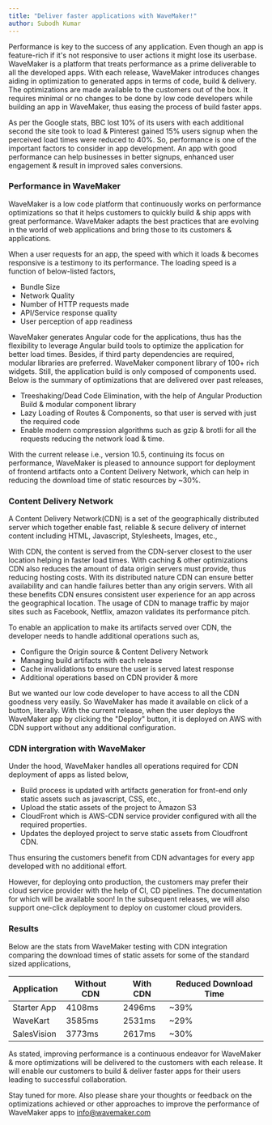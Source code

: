 ```yaml
---
title: "Deliver faster applications with WaveMaker!"
author: Subodh Kumar
---
```


Performance is key to the success of any application. Even though an app is feature-rich if it's not responsive to user actions it might lose its userbase. WaveMaker is a platform that treats performance as a prime deliverable to all the developed apps. With each release, WaveMaker introduces changes aiding in optimization to generated apps in terms of code, build & delivery. The optimizations are made available to the customers out of the box. It requires minimal or no changes to be done by low code developers while building an app in WaveMaker, thus easing the process of build faster apps.

<!-- truncate -->

As per the Google stats, BBC lost 10% of its users with each additional second the site took to load & Pinterest gained 15% users signup when the perceived load times were reduced to 40%. So, performance is one of the important factors to consider in app development. An app with good performance can help businesses in better signups, enhanced user engagement & result in improved sales conversions.

### Performance in WaveMaker

WaveMaker is a low code platform that continuously works on performance optimizations so that it helps customers to quickly build & ship apps with great performance. WaveMaker adapts the best practices that are evolving in the world of web applications and bring those to its customers & applications.

When a user requests for an app, the speed with which it loads & becomes responsive is a testimony to its performance. The loading speed is a function of below-listed factors,

* Bundle Size
* Network Quality
* Number of HTTP requests made
* API/Service response quality
* User perception of app readiness

WaveMaker generates Angular code for the applications, thus has the flexibility to leverage Angular build tools to optimize the application for better load times. Besides, if third party dependencies are required, modular libraries are preferred. WaveMaker component library of 100+ rich widgets. Still, the application build is only composed of components used. Below is the summary of optimizations that are delivered over past releases,

* Treeshaking/Dead Code Elimination, with the help of Angular Production Build & modular component library
* Lazy Loading of Routes & Components, so that user is served with just the required code
* Enable modern compression algorithms such as gzip & brotli for all the requests reducing the network load & time.

With the current release i.e., version 10.5, continuing its focus on performance, WaveMaker is pleased to announce support for deployment of frontend artifacts onto a Content Delivery Network, which can help in reducing the download time of static resources by ~30%.

### Content Delivery Network
A Content Delivery Network(CDN) is a set of the geographically distributed server which together enable fast, reliable & secure delivery of internet content including HTML, Javascript, Stylesheets, Images, etc., 

With CDN, the content is served from the CDN-server closest to the user location helping in faster load times. With caching & other optimizations CDN also reduces the amount of data origin servers must provide, thus reducing hosting costs. With its distributed nature CDN can ensure better availability and can handle failures better than any origin servers. With all these benefits CDN ensures consistent user experience for an app across the geographical location. The usage of CDN to manage traffic by major sites such as Facebook, Netflix, amazon validates its performance pitch.

To enable an application to make its artifacts served over CDN, the developer needs to handle additional operations such as,
* Configure the Origin source & Content Delivery Network
* Managing build artifacts with each release
* Cache invalidations to ensure the user is served latest response
* Additional operations based on CDN provider & more

But we wanted our low code developer to have access to all the CDN goodness very easily. So WaveMaker has made it available on click of a button, literally. With the current release, when the user deploys the WaveMaker app by clicking the "Deploy" button, it is deployed on AWS with CDN support without any additional configuration.

### CDN intergration with WaveMaker

Under the hood, WaveMaker handles all operations required for CDN deployment of apps as listed below,
* Build process is updated with artifacts generation for front-end only static assets such as javascript, CSS, etc.,
* Upload the static assets of the project to Amazon S3
* CloudFront which is AWS-CDN service provider configured with all the required properties.
* Updates the deployed project to serve static assets from Cloudfront CDN.

Thus ensuring the customers benefit from CDN advantages for every app developed with no additional effort.

However, for deploying onto production, the customers may prefer their cloud service provider with the help of CI, CD pipelines. The documentation for which will be available soon! In the subsequent releases, we will also support one-click deployment to deploy on customer cloud providers. 

### Results

Below are the stats from WaveMaker testing with CDN integration comparing the download times of static assets for some of the standard sized applications,

| Application | Without CDN | With CDN | Reduced Download Time |
|-------------|-------------|----------|-----------------------|
| Starter App | 4108ms      | 2496ms   |                   ~39%|
| WaveKart    | 3585ms      | 2531ms   |                   ~29%| 
| SalesVision | 3773ms      | 2617ms   |                   ~30%| 

As stated, improving performance is a continuous endeavor for WaveMaker & more optimizations will be delivered to the customers with each release. It will enable our customers to build & deliver faster apps for their users leading to successful collaboration.

Stay tuned for more.  Also please share your thoughts or feedback on the optimizations achieved or other approaches to improve the performance of WaveMaker apps to info@wavemaker.com
